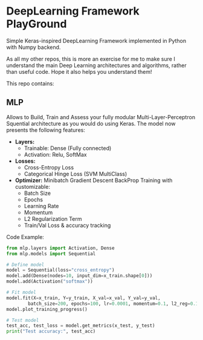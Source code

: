 # DeepLearning Framework PlayGround

Simple Keras-inspired DeepLearning Framework implemented in Python with Numpy backend.

As all my other repos, this is more an exercise for me to make sure I understand the main Deep Learning architectures and algorithms, rather than useful code.
Hope it also helps you understand them!

This repo contains:

## MLP

Allows to Build, Train and Assess your fully modular Multi-Layer-Perceptron Squential architecture as you would do using Keras.
The model now presents the following features:

- **Layers:**
    - Trainable: Dense (Fully connected)
    - Activation: Relu, SoftMax
- **Losses:**
    - Cross-Entropy Loss
    - Categorical Hinge Loss (SVM MultiClass)
- **Optimizer:** Minibatch Gradient Descent BackProp Training with customizable:
    - Batch Size
    - Epochs
    - Learning Rate
    - Momentum
    - L2 Regularization Term
    - Train/Val Loss & accuracy tracking


Code Example:
```python
from mlp.layers import Activation, Dense
from mlp.models import Sequential

# Define model
model = Sequential(loss="cross_entropy")
model.add(Dense(nodes=10, input_dim=x_train.shape[0]))
model.add(Activation("softmax"))

# Fit model
model.fit(X=x_train, Y=y_train, X_val=x_val, Y_val=y_val,
        batch_size=200, epochs=100, lr=0.0001, momentum=0.1, l2_reg=0.1)
model.plot_training_progress()

# Test model
test_acc, test_loss = model.get_metrics(x_test, y_test)
print("Test accuracy:", test_acc)
```
